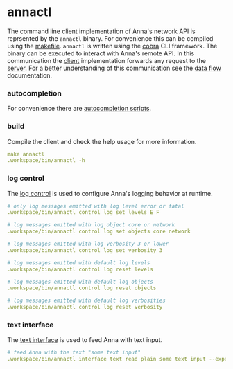 # annactl
The command line client implementation of Anna's network API is reprsented by
the `annactl` binary. For convenience this can be compiled using the
[makefile](/doc/development/makefile.md). `annactl` is written using the
[cobra](https://github.com/spf13/cobra) CLI framework. The binary can be
executed to interact with Anna's remote API. In this communication the
[client](client.md) implementation forwards any request to the
[server](server.md). For a better understanding of this communication see the
[data flow](data_flow.md) documentation.

### autocompletion
For convenience there are [autocompletion scripts](autocompletion.md).

### build
Compile the client and check the help usage for more information.

```yaml
make annactl
.workspace/bin/annactl -h
```

### log control

The [log control](control.md#log) is used to configure Anna's logging behavior
at runtime.

```yaml
# only log messages emitted with log level error or fatal
.workspace/bin/annactl control log set levels E F
```

```yaml
# log messages emitted with log object core or network
.workspace/bin/annactl control log set objects core network
```

```yaml
# log messages emitted with log verbosity 3 or lower
.workspace/bin/annactl control log set verbosity 3
```

```yaml
# log messages emitted with default log levels
.workspace/bin/annactl control log reset levels
```

```yaml
# log messages emitted with default log objects
.workspace/bin/annactl control log reset objects
```

```yaml
# log messages emitted with default log verbosities
.workspace/bin/annactl control log reset verbosity
```

### text interface
The [text interface](interface.md#text) is used to feed Anna with text input.

```yaml
# feed Anna with the text "some text input"
.workspace/bin/annactl interface text read plain some text input --expected="output expected"
```
